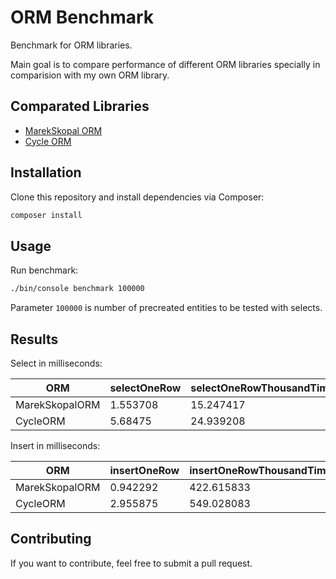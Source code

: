 # ORM Benchmark

Benchmark for ORM libraries.

Main goal is to compare performance of different ORM libraries specially in comparision with my own ORM library.

## Comparated Libraries
* [MarekSkopal ORM](https://github.com/marekskopal/orm)
* [Cycle ORM](https://cycle-orm.dev/)

## Installation

Clone this repository and install dependencies via Composer:

```bash
composer install
```

## Usage

Run benchmark:

```bash
./bin/console benchmark 100000
```

Parameter `100000` is number of precreated entities to be tested with selects.

## Results

Select in milliseconds:

| ORM            | selectOneRow | selectOneRowThousandTimes | selectAllRows |
| -------------- | ------------ |-------------------------- | ------------- |
| MarekSkopalORM | 1.553708     | 15.247417                 | 554.422375    |
| CycleORM       | 5.68475      | 24.939208                 | 1559.673667   |

Insert in milliseconds:

| ORM            | insertOneRow | insertOneRowThousandTimes | insertOneThousandRows |
| -------------- | ------------ | ------------------------- | --------------------- |
| MarekSkopalORM | 0.942292     | 422.615833                | 416.305333            |
| CycleORM       | 2.955875     | 549.028083                | 561.206375            |




## Contributing
If you want to contribute, feel free to submit a pull request.
